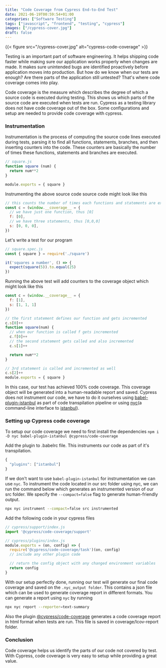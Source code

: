```yaml
---
title: "Code Coverage from Cypress End-to-End Test"
date: 2021-06-19T00:59:54+01:00
categories: ["Software Testing"]
tags: ["javascript", "frontend", "testing", "cypress"]
images: ["/cypress-cover.jpg"]
draft: false
---
```


{{< figure src="/cypress-cover.jpg" alt="cypress-code-coverage" >}}

Testing is an important part of software engineering. It helps shipping code faster while making sure our application works properly when changes are made. It makes sure unintended bugs are identified proactively before application moves into production. But how do we know when our tests are enough? Are there parts of the application still untested? That's where code coverage comes into play.

Code coverage is the measure which describes the degree of which a source code is executed during testing. This shows us which parts of the source code are executed when tests are run. Cypress as a testing library does not have code coverage out of the box. Some configurations and setup are needed to provide code coverage with cypress.

### Instrumentation
Instrumentation is the process of computing the source code lines executed during tests, parsing it to find all functions, statements, branches, and then inserting counters into the code. These counters are basically the number of times these functions, statements and branches are executed.

```js
// square.js
function square (num) {
  return num**2
}

module.exports = { square }
```

Instrumenting the above source code source code might look like this

```js
// this counts the number of times each functions and statements are executed
const c = (window.__coverage__ = {
  // we have just one function, thus [0]
  f: [0],
  // we have three statements, thus [0,0,0]
  s: [0, 0, 0],
})
```

Let's write a test for our program

```js
// square.spec.js
const { square } = require('./square')

it('squares a number', () => {
  expect(square(5)).to.equal(25)
})
```

Running the above test will add counters to the coverage object which might look like this

```js
const c = (window.__coverage__ = {
  f: [1],
  s: [1, 1, 1]
})

// the first statement defines our function and gets incremented
c.s[0]++
function square(num) {
  // when our function is called f gets incremented
  c.f[0]++
  // the second statement gets called and also incremented
  c.s[1]++

  return num**2
}

// 3rd statement is called and incremented as well
c.s[2]++
module.exports = { square }
```

In this case, our test has achieved 100% code coverage. This coverage object will be generated into a human-readable report and saved. Cypress does not instrument our code, we have to do it ourselves using [babel-plugin-istanbul](https://github.com/istanbuljs/babel-plugin-istanbul) as part of code transpilation pipeline or using [nyc](https://github.com/istanbuljs/nyc)(a command-line interface to [istanbul](https://istanbul.js.org/)).

### Setting up Cypress code coverage

To setup our code coverage we need to first install the dependencies ```npm i -D nyc babel-plugin-istanbul @cypress/code-coverage```

Add the plugin to .babelrc file. This instruments our code as part of it's transpilation.

```js
{
  "plugins": ["istanbul"]
}
```

If we don't want to use ```babel-plugin-istanbul``` for instrumentation we can use ```nyc```. To instrument the code located in our src folder using nyc, we can run the command below which generates an instrumented version of our src folder. We specify the ```--compact=false``` flag to generate human-friendly output.

```sh
npx nyc instrument --compact=false src instrumented
```

Add the following code in your cypress files

```js
// cypress/support/index.js
import '@cypress/code-coverage/support'
```

```js
// cypress/plugins/index.js
module.exports = (on, config) => {
  require('@cypress/code-coverage/task')(on, config)
  // include any other plugin code

  // return the config object with any changed environment variables
  return config
}
```

With our setup perfectly done, running our test will generate our final code coverage and saved on the ```.nyc_output folder```. This contains a json file which can be used to generate coverage report in different formats. You can generate a report using ```nyc``` by running

```sh
npx nyc report --reporter=text-summary
```

Also the plugin [@cypress/code-coverage](https://github.com/cypress-io/code-coverage) generates a code coverage report in html format when tests are run. This file is saved in coverage/lcov-report folder.

### Conclusion
Code coverage helps us identify the parts of our code not covered by test. With Cypress, code coverage is very easy to setup while providing a great value.